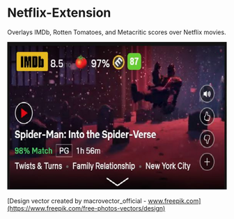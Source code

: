 # Netflix-Extension
Overlays IMDb, Rotten Tomatoes, and Metacritic scores over Netflix movies.

![Netflix Rating Image](/images/Netflix-Extension-Img.JPG?raw=true)

[Design vector created by macrovector_official - www.freepik.com](https://www.freepik.com/free-photos-vectors/design)
